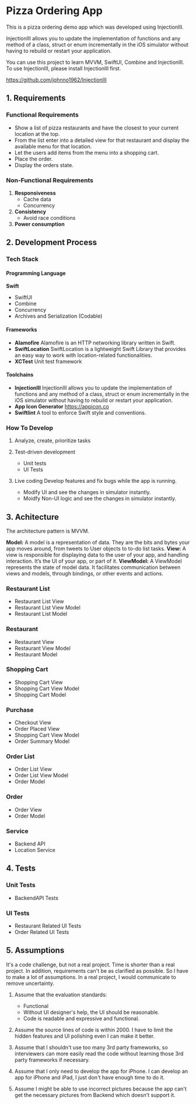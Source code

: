 # Pizza Ordering App
This is a pizza ordering demo app which was developed using InjectionIII.

InjectionIII allows you to update the implementation of functions and any method of a class, struct or enum incrementally in the iOS simulator without having to rebuild or restart your application.

You can use this project to learn MVVM, SwiftUI, Combine and InjectionIII.
To use InjectionIII, please install InjectionIII first.

https://github.com/johnno1962/InjectionIII


## 1. Requirements
### Functional Requirements
- Show a list of pizza restaurants and have the closest to your current location at the top.   
- From the list enter into a detailed view for that restaurant and display the available menu for that location.
- Let the users add items from the menu into a shopping cart.
- Place the order.
- Display the orders state.

### Non-Functional Requirements
1. **Responsiveness**
	- Cache data
	- Concurrency
2. **Consistency**
	- Avoid race conditions
3. **Power consumption**

## 2. Development Process
### Tech Stack
#### Programming Language
**Swift**
- SwiftUI
- Combine
- Concurrency
- Archives and Serialization (Codable)
#### Frameworks
- **Alamofire**
Alamofire is an HTTP networking library written in Swift.
- **SwiftLocation**
SwiftLocation is a lightweight Swift Library that provides an easy way to work with location-related functionalities. 
- **XCTest**
Unit test framework

#### Toolchains
- **InjectionIII**
InjectionIII allows you to update the implementation of functions and any method of a class, struct or enum incrementally in the iOS simulator without having to rebuild or restart your application.
- **App Icon Generator**
https://appicon.co
- **Swiftlint**
A tool to enforce Swift style and conventions.

### How To Develop
1. Analyze, create, prioritize tasks

2. Test-driven development
   - Unit tests
   - UI Tests

3. Live coding
   Develop features and fix bugs while the app is running.

   - Modify UI and see the changes in simulator instantly.
   - Moidfy Non-UI logic and see the changes in simulator instantly.

## 3. Achitecture
The architecture pattern is MVVM.

**Model:** A model is a representation of data. They are the bits and bytes your app moves around, from tweets to User objects to to-do list tasks.
**View:** A view is responsible for displaying data to the user of your app, and handling interaction. It’s the UI of your app, or part of it.
**ViewModel:** A ViewModel represents the state of model data. It facilitates communication between views and models, through bindings, or other events and actions.

### Restaurant List
   - Restaurant List View
   - Restaurant List View Model
   - Restaurant List Model

### Restaurant
   - Restaurant View
   - Restaurant View Model
   - Restaurant Model

### Shopping Cart
   - Shopping Cart View
   - Shopping Cart View Model
   - Shopping Cart Model

### Purchase
   - Checkout View
   - Order Placed View
   - Shopping Cart View Model
   - Order Summary Model

### Order List
   - Order List View 
   - Order List View Model
   - Order Model

### Order
   - Order View
   - Order Model

### Service 
   - Backend API
   - Location Service

## 4. Tests
### Unit Tests
   - BackendAPI Tests
### UI Tests
   - Restaurant Related UI Tests
   - Order Related UI Tests

## 5. Assumptions
It's a code challenge, but not a real project. Time is shorter than a real project. In addition, requirements can't be as clarified as possible. So I have to make a lot of assumptions. In a real project, I would communicate to remove uncertainty.

1. Assume that the evaluation standards:
  	- Functional
  	- Without UI designer's help, the UI should be reasonable.
  	- Code is readable and expressive and functional.

2. Assume the source lines of code is within 2000. I have to limit the hidden features and UI polishing even I can make it better.

3. Assume that I shouldn't use too many 3rd party frameworks, so interviewers can more easily read the code without learning those 3rd party frameworks if necessary. 

4. Assume that I only need to develop the app for iPhone. I can develop an app for iPhone and iPad, I just don't have enough time to do it.

5. Assume I might be able to use incorrect pictures because the app can't get the necessary pictures from Backend which doesn't support it.
